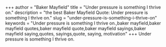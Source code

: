 +++
author = "Baker Mayfield"
title = "Under pressure is something I thrive on."
description = "the best Baker Mayfield Quote: Under pressure is something I thrive on."
slug = "under-pressure-is-something-i-thrive-on"
keywords = "Under pressure is something I thrive on.,baker mayfield,baker mayfield quotes,baker mayfield quote,baker mayfield sayings,baker mayfield saying,quotes, sayings,quote, saying, motivation"
+++
Under pressure is something I thrive on.

